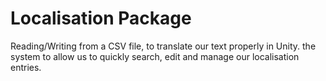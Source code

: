# Localisation Package

Reading/Writing from a CSV file, to translate our text properly in Unity. the system to allow us to quickly search, edit and manage our localisation entries.
